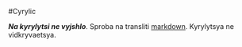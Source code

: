#Cyrylic

***Na kyrylytsi ne vyjshlo***. Sproba na transliti [markdown](/wiki/markdown). Kyrylytsya ne vidkryvaetsya.